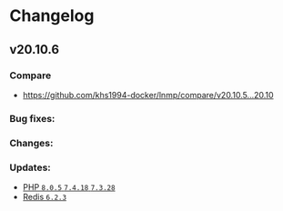 # Changelog

## v20.10.6

### Compare

* https://github.com/khs1994-docker/lnmp/compare/v20.10.5...20.10

### Bug fixes:

### Changes:

### Updates:

* [PHP `8.0.5` `7.4.18` `7.3.28`](https://www.php.net/ChangeLog-8.php#8.0.5)
* [Redis `6.2.3`](https://raw.githubusercontent.com/redis/redis/6.2/00-RELEASENOTES)

